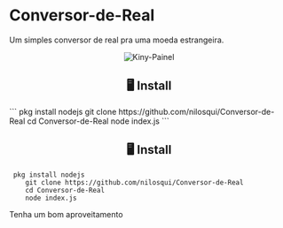 # Conversor-de-Real

Um simples conversor de real pra uma moeda estrangeira.
<p align="center" ><img alt="Kiny-Painel" src="https://raw.githubusercontent.com/MicaelliMedeiros/micaellimedeiros/master/image/computer-illustration.png"></p>
<h2 align="center">🖥 Install</h2>
```
    pkg install nodejs 
    git clone https://github.com/nilosqui/Conversor-de-Real
    cd Conversor-de-Real
    node index.js
```
 
<h2 align="center">🖥 Install</h2>



```
 pkg install nodejs 
    git clone https://github.com/nilosqui/Conversor-de-Real
    cd Conversor-de-Real
    node index.js
```
Tenha um bom aproveitamento
